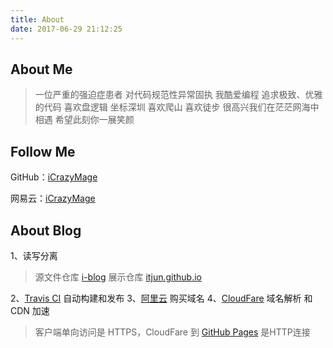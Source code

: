 ```yaml
---
title: About
date: 2017-06-29 21:12:25
---
```


About Me
---

> 一位严重的强迫症患者
对代码规范性异常固执
我酷爱编程
追求极致、优雅的代码
喜欢盘逻辑
坐标深圳
喜欢爬山
喜欢徒步
很高兴我们在茫茫网海中相遇
希望此刻你一展笑颜

Follow Me
---

GitHub：[iCrazyMage](https://github.com/itjun)

网易云：[iCrazyMage](http://music.163.com/#/user/home?id=658124)

About Blog
---

1、读写分离

> 源文件仓库 [i-blog](https://github.com/itjun/i-blog)
> 展示仓库 [itjun.github.io](https://github.com/itjun/itjun.github.io) 

2、[Travis CI](https://travis-ci.com/itjun/i-blog) 自动构建和发布
3、[阿里云](https://www.aliyun.com) 购买域名
4、[CloudFare](https://www.cloudflare.com) 域名解析 和 CDN 加速

> 客户端单向访问是 HTTPS，CloudFare 到 [GitHub Pages](https://pages.github.com) 是HTTP连接